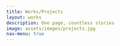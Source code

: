 ```yaml
---
title: Works/Projects
layout: works
description: One page, countless stories
image: assets/images/projects.jpg
nav-menu: true
---
```


